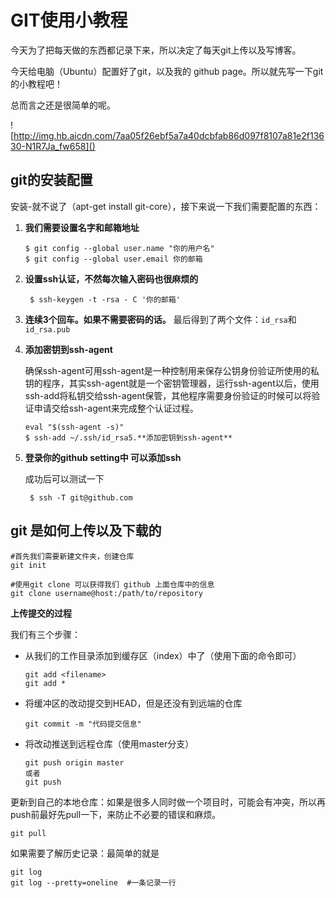 # GIT使用小教程

今天为了把每天做的东西都记录下来，所以决定了每天git上传以及写博客。

今天给电脑（Ubuntu）配置好了git，以及我的 github page。所以就先写一下git的小教程吧！

总而言之还是很简单的呢。

![http://img.hb.aicdn.com/7aa05f26ebf5a7a40dcbfab86d097f8107a81e2f13630-N1R7Ja_fw658]()



## git的安装配置

安装-就不说了（apt-get install git-core），接下来说一下我们需要配置的东西：

1. **我们需要设置名字和邮箱地址**

   ```
   $ git config --global user.name "你的用户名"
   $ git config --global user.email 你的邮箱
   ```

2. **设置ssh认证，不然每次输入密码也很麻烦的**

   ```
    $ ssh-keygen -t -rsa - C '你的邮箱' 
   ```

3. **连续3个回车。如果不需要密码的话。**
   最后得到了两个文件：`id_rsa`和`id_rsa.pub`

4. **添加密钥到ssh-agent**

   确保ssh-agent可用ssh-agent是一种控制用来保存公钥身份验证所使用的私钥的程序，其实ssh-agent就是一个密钥管理器，运行ssh-agent以后，使用ssh-add将私钥交给ssh-agent保管，其他程序需要身份验证的时候可以将验证申请交给ssh-agent来完成整个认证过程。

   ```
   eval "$(ssh-agent -s)"
   $ ssh-add ~/.ssh/id_rsa5.**添加密钥到ssh-agent**
   ```

5. **登录你的github  setting中 可以添加ssh**

   成功后可以测试一下

   ```
    $ ssh -T git@github.com
   ```





## git 是如何上传以及下载的

```
#首先我们需要新建文件夹，创建仓库
git init

#使用git clone 可以获得我们 github 上面仓库中的信息
git clone username@host:/path/to/repository

```

**上传提交的过程**

我们有三个步骤：

- 从我们的工作目录添加到缓存区（index）中了（使用下面的命令即可）

  ```
  git add <filename>
  git add *
  ```


- 将缓冲区的改动提交到HEAD，但是还没有到远端的仓库

  ```
  git commit -m "代码提交信息"
  ```

- 将改动推送到远程仓库（使用master分支）

  ```
  git push origin master
  或者
  git push
  ```

更新到自己的本地仓库：如果是很多人同时做一个项目时，可能会有冲突，所以再push前最好先pull一下，来防止不必要的错误和麻烦。

```
git pull
```

如果需要了解历史记录：最简单的就是

```
git log
git log --pretty=oneline  #一条记录一行


```